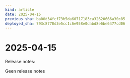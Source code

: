 ```yaml
---
kind: article
date: 2025-04-15
previous_sha: ba00d34fcf73b5da60717183ca32620666a30c85
deployed_sha: 793c8770d3e5cc1c6e958e0dabd8e6be6477cd06
---
```


# 2025-04-15

Release notes:

Geen release notes
